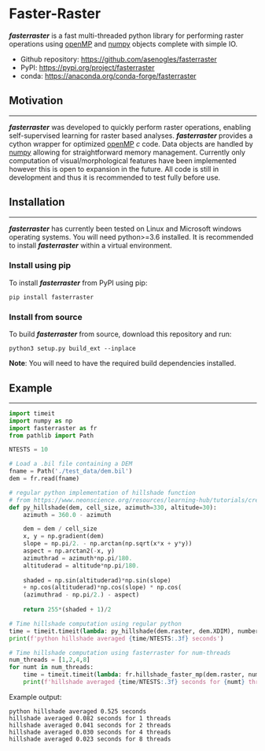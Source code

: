 # Faster-Raster

***fasterraster*** is a fast multi-threaded python library for performing raster operations using [openMP](https://www.openmp.org/) and [numpy](https://numpy.org/) objects complete with simple IO.

 - Github repository: https://github.com/asenogles/fasterraster
 - PyPI: https://pypi.org/project/fasterraster
 - conda: https://anaconda.org/conda-forge/fasterraster

## Motivation
---
***fasterraster*** was developed to quickly perform raster operations, enabling self-supervised learning for raster based analyses. ***fasterraster*** provides a cython wrapper for optimized [openMP](https://www.openmp.org/) *c* code. Data objects are handled by [numpy](https://numpy.org/) allowing for straightforward memory management. Currently only computation of visual/morphological features have been implemented however this is open to expansion in the future. All code is still in development and thus it is recommended to test fully before use.

## Installation
---
***fasterraster*** has currently been tested on Linux and Microsoft windows operating systems. You will need python>=3.6 installed. It is recommended to install ***fasterraster*** within a virtual environment.
### Install using pip

To install ***fasterraster*** from PyPI using pip:

```console
pip install fasterraster
```
### Install from source

To build ***fasterraster*** from source, download this repository and run:
```console
python3 setup.py build_ext --inplace
```
**Note**: You will need to have the required build dependencies installed.

## Example
---
```python
import timeit
import numpy as np
import fasterraster as fr
from pathlib import Path

NTESTS = 10

# Load a .bil file containing a DEM
fname = Path('./test_data/dem.bil')
dem = fr.read(fname)

# regular python implementation of hillshade function
# from https://www.neonscience.org/resources/learning-hub/tutorials/create-hillshade-py
def py_hillshade(dem, cell_size, azimuth=330, altitude=30):
    azimuth = 360.0 - azimuth

    dem = dem / cell_size
    x, y = np.gradient(dem)
    slope = np.pi/2. - np.arctan(np.sqrt(x*x + y*y))
    aspect = np.arctan2(-x, y)
    azimuthrad = azimuth*np.pi/180.
    altituderad = altitude*np.pi/180.
 
    shaded = np.sin(altituderad)*np.sin(slope)
    + np.cos(altituderad)*np.cos(slope) * np.cos(
    (azimuthrad - np.pi/2.) - aspect)
    
    return 255*(shaded + 1)/2

# Time hillshade computation using regular python
time = timeit.timeit(lambda: py_hillshade(dem.raster, dem.XDIM), number=NTESTS)
print(f'python hillshade averaged {time/NTESTS:.3f} seconds')

# Time hillshade computation using fasterraster for num-threads
num_threads = [1,2,4,8]
for numt in num_threads:
    time = timeit.timeit(lambda: fr.hillshade_faster_mp(dem.raster, numt), number=NTESTS)
    print(f'hillshade averaged {time/NTESTS:.3f} seconds for {numt} threads')
```
Example output:
```console
python hillshade averaged 0.525 seconds
hillshade averaged 0.082 seconds for 1 threads
hillshade averaged 0.041 seconds for 2 threads
hillshade averaged 0.030 seconds for 4 threads
hillshade averaged 0.023 seconds for 8 threads
```

